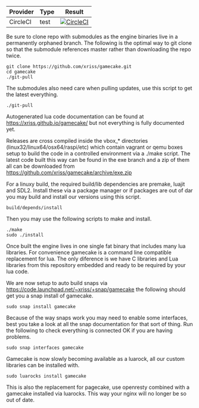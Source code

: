 
| Provider | Type | Result |
| --- | --- | --- |
| CircleCI | test | [![CircleCI](https://circleci.com/gh/xriss/gamecake.svg?style=svg)](https://circleci.com/gh/xriss/gamecake) |


Be sure to clone repo with submodules as the engine binaries live in a 
permanently orphaned branch. The following is the optimal way to git 
clone so that the submodule references master rather than downloading 
the repo twice.

	git clone https://github.com/xriss/gamecake.git
	cd gamecake
	./git-pull

The submodules also need care when pulling updates, use this script to 
get the latest everything.

	./git-pull


Autogenerated lua code documentation can be found at 
https://xriss.github.io/gamecake/ but not everything is fully 
documented yet.

Releases are cross compiled inside the vbox_* directories 
(linux32/linux64/osx64/raspi/etc) which contain vagrant or qemu boxes setup 
to build the code in a controlled environment via a ./make script. The 
latest code built this way can be found in the exe branch and a zip of 
them all can be downloaded from https://github.com/xriss/gamecake/archive/exe.zip

For a linuxy build, the required build/lib dependencies are premake, luajit and SDL2. 
Install these via a package manager or if packages are out of dar you may build and install our versions using this script.

	build/depends/install

Then you may use the following scripts to make and 
install.

	./make
	sudo ./install

Once built the engine lives in one single fat binary that includes many 
lua libraries. For convenience gamecake is a command line compatible 
replacement for lua. The only diference is we have C 
libraries and Lua libraries from this repository embedded and ready to 
be required by your lua code.


We are now setup to auto build snaps via
https://code.launchpad.net/~xriss/+snap/gamecake the
following should get you a snap install of gamecake.

	sudo snap install gamecake

Because of the way snaps work you may need to enable some interfaces, best
you take a look at all the snap documentation for that sort of thing. Run the following to check everything is connected OK if you are having problems.

	sudo snap interfaces gamecake

Gamecake is now slowly becoming available as a luarock, all our custom libraries can be installed with.

	sudo luarocks install gamecake
	
This is also the replacement for pagecake, use openresty combined with a gamecake installed via luarocks. This way your nginx will no longer be so out of date.

